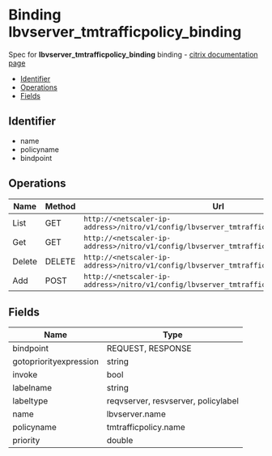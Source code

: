 # Binding lbvserver_tmtrafficpolicy_binding

Spec for **lbvserver_tmtrafficpolicy_binding** binding - [citrix documentation page](https://developer-docs.citrix.com/projects/netscaler-nitro-api/en/11.0/configuration/load-balancing/lbvserver_tmtrafficpolicy_binding/lbvserver_tmtrafficpolicy_binding/)

- [Identifier](#identifier)
- [Operations](#operations)
- [Fields](#fields)

## Identifier

- name
- policyname
- bindpoint

## Operations

| Name | Method | Url |
|----|----|----|
| List | GET | `http://<netscaler-ip-address>/nitro/v1/config/lbvserver_tmtrafficpolicy_binding` |
| Get | GET | `http://<netscaler-ip-address>/nitro/v1/config/lbvserver_tmtrafficpolicy_binding/<name>` |
| Delete | DELETE | `http://<netscaler-ip-address>/nitro/v1/config/lbvserver_tmtrafficpolicy_binding/<name>` |
| Add | POST | `http://<netscaler-ip-address>/nitro/v1/config/lbvserver_tmtrafficpolicy_binding` |

## Fields

| Name | Type |
|----|----|
| bindpoint | REQUEST, RESPONSE |
| gotopriorityexpression | string |
| invoke | bool |
| labelname | string |
| labeltype | reqvserver, resvserver, policylabel |
| name | lbvserver.name |
| policyname | tmtrafficpolicy.name |
| priority | double |


